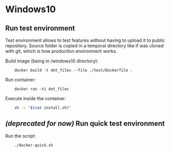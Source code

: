 # Windows10

## Run test environment

Test environment allows to test features without having to upload it to  public repository. Source folder is copied in a temporal directory like if was cloned with git, which is how production environment works.

Build image (being in /windows10 directory):
```docker
    docker build -t dot_files --file ./test/Dockerfile .
```

Run container:
```docker
    docker run -ti dot_files
```

Execute inside the container:
```sh
    sh -c "$(cat install.sh)"
```

## _(deprecated for now)_ Run quick test environment

Run the script:
```bash
    ./docker-quick.sh
```